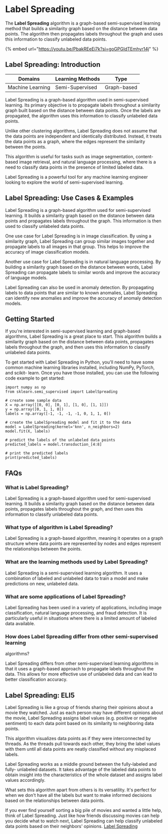 # Label Spreading

The **Label Spreading** algorithm is a graph-based semi-supervised learning method that builds a similarity graph based on the distance between data points. The algorithm then propagates labels throughout the graph and uses this information to classify unlabeled data points.

{% embed url="https://youtu.be/PbakREeEi7k?si=goGPGIdTEmhyr14j" %}

## Label Spreading: Introduction

| Domains          | Learning Methods | Type        |
| ---------------- | ---------------- | ----------- |
| Machine Learning | Semi-Supervised  | Graph-based |

Label Spreading is a graph-based algorithm used in semi-supervised learning. Its primary objective is to propagate labels throughout a similarity graph built based on the distance between data points. Once the labels are propagated, the algorithm uses this information to classify unlabeled data points.

Unlike other clustering algorithms, Label Spreading does not assume that the data points are independent and identically distributed. Instead, it treats the data points as a graph, where the edges represent the similarity between the points.

This algorithm is useful for tasks such as image segmentation, content-based image retrieval, and natural language processing, where there is a need to classify data points in the presence of limited labeled data.

Label Spreading is a powerful tool for any machine learning engineer looking to explore the world of semi-supervised learning.

## Label Spreading: Use Cases & Examples

Label Spreading is a graph-based algorithm used for semi-supervised learning. It builds a similarity graph based on the distance between data points and propagates labels throughout the graph. This information is then used to classify unlabeled data points.

One use case for Label Spreading is in image classification. By using a similarity graph, Label Spreading can group similar images together and propagate labels to all images in that group. This helps to improve the accuracy of image classification models.

Another use case for Label Spreading is in natural language processing. By building a similarity graph based on the distance between words, Label Spreading can propagate labels to similar words and improve the accuracy of language models.

Label Spreading can also be used in anomaly detection. By propagating labels to data points that are similar to known anomalies, Label Spreading can identify new anomalies and improve the accuracy of anomaly detection models.

## Getting Started

If you're interested in semi-supervised learning and graph-based algorithms, Label Spreading is a great place to start. This algorithm builds a similarity graph based on the distance between data points, propagates labels throughout the graph, and then uses this information to classify unlabeled data points.

To get started with Label Spreading in Python, you'll need to have some common machine learning libraries installed, including NumPy, PyTorch, and scikit- learn. Once you have those installed, you can use the following code example to get started:

```
import numpy as np
from sklearn.semi_supervised import LabelSpreading

# create some sample data
X = np.array([[0, 0], [0, 1], [1, 0], [1, 1]])
y = np.array([0, 1, 1, 0])
labels = np.array([-1, -1, -1, -1, 0, 1, 1, 0])

# create the LabelSpreading model and fit it to the data
model = LabelSpreading(kernel='knn', n_neighbors=2)
model.fit(X, labels)

# predict the labels of the unlabeled data points
predicted_labels = model.transduction_[4:8]

# print the predicted labels
print(predicted_labels)

```

## FAQs

### What is Label Spreading?

Label Spreading is a graph-based algorithm used for semi-supervised learning. It builds a similarity graph based on the distance between data points, propagates labels throughout the graph, and then uses this information to classify unlabeled data points.

### What type of algorithm is Label Spreading?

Label Spreading is a graph-based algorithm, meaning it operates on a graph structure where data points are represented by nodes and edges represent the relationships between the points.

### What are the learning methods used by Label Spreading?

Label Spreading is a semi-supervised learning algorithm. It uses a combination of labeled and unlabeled data to train a model and make predictions on new, unlabeled data.

### What are some applications of Label Spreading?

Label Spreading has been used in a variety of applications, including image classification, natural language processing, and fraud detection. It is particularly useful in situations where there is a limited amount of labeled data available.

### How does Label Spreading differ from other semi-supervised learning

algorithms?

Label Spreading differs from other semi-supervised learning algorithms in that it uses a graph-based approach to propagate labels throughout the data. This allows for more effective use of unlabeled data and can lead to better classification accuracy.

## Label Spreading: ELI5

Label Spreading is like a group of friends sharing their opinions about a movie they watched. Just as each person may have different opinions about the movie, Label Spreading assigns label values (e.g. positive or negative sentiment) to each data point based on its similarity to neighboring data points.

This algorithm visualizes data points as if they were interconnected by threads. As the threads pull towards each other, they bring the label values with them until all data points are neatly classified without any misplaced labels.

Label Spreading works as a middle ground between the fully-labeled and fully- unlabeled datasets. It takes advantage of the labeled data points to obtain insight into the characteristics of the whole dataset and assigns label values accordingly.

What sets this algorithm apart from others is its versatility. It's perfect for when we don't have all the labels but want to make informed decisions based on the relationships between data points.

If you ever find yourself sorting a big pile of movies and wanted a little help, think of Label Spreading. Just like how friends discussing movies can help you decide what to watch next, Label Spreading can help classify unlabeled data points based on their neighbors' opinions. [Label Spreading](https://serp.ai/label-spreading/)
